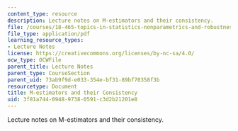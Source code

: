 ```yaml
---
content_type: resource
description: Lecture notes on M-estimators and their consistency.
file: /courses/18-465-topics-in-statistics-nonparametrics-and-robustness-spring-2005/3f81a744094897380591c3d2b21201e8_m_estimates.pdf
file_type: application/pdf
learning_resource_types:
- Lecture Notes
license: https://creativecommons.org/licenses/by-nc-sa/4.0/
ocw_type: OCWFile
parent_title: Lecture Notes
parent_type: CourseSection
parent_uid: 73ab9f9d-e033-354e-bf31-89bf70358f3b
resourcetype: Document
title: M-estimators and their Consistency
uid: 3f81a744-0948-9738-0591-c3d2b21201e8
---
```

Lecture notes on M-estimators and their consistency.